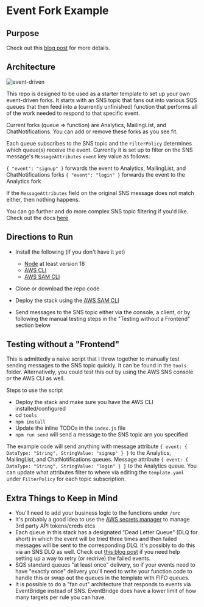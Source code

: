 # Event Fork Example

## Purpose
Check out this [blog post](https://dev.to/aws-builders/event-driven-background-processes-55li) for more details.

## Architecture

![event-driven](https://user-images.githubusercontent.com/12616554/132954599-2bd928ad-66df-461f-9cf8-b66c5c28684c.png)


This repo is designed to be used as a starter template to set up your own event-driven forks. It starts with an SNS topic that fans out into various SQS queues that then feed into a (currently unfinished) function that performs all of the work needed to respond to that specific event.

Current forks (queue => function) are Analytics, MailingList, and ChatNotifications. You can add or remove these forks as you see fit.

Each queue subscribes to the SNS topic and the `FilterPolicy` determines which queue(s) receive the event. Currently it is set up to filter on the SNS message's `MessageAttributes` `event` key value as follows:

`{ "event": "signup" }` forwards the event to Analytics, MailingList, and ChatNotifications forks
`{ "event": "login" }` forwards the event to the Analytics fork

If the `MessageAttributes` field on the original SNS message does not match either, then nothing happens.

You can go further and do more complex SNS topic filtering if you'd like. Check out the docs [here](https://docs.aws.amazon.com/sns/latest/dg/sns-message-filtering.html)

## Directions to Run
- Install the following (if you don't have it yet)
  - [Node](https://nodejs.org/) at least version 18
  - [AWS CLI](https://docs.aws.amazon.com/cli/latest/userguide/cli-chap-install.html)
  - [AWS SAM CLI](https://docs.aws.amazon.com/serverless-application-model/latest/developerguide/serverless-sam-cli-install.html)

- Clone or download the repo code
- Deploy the stack using the [AWS SAM CLI](https://docs.aws.amazon.com/serverless-application-model/latest/developerguide/serverless-sam-cli-install.html)
- Send messages to the SNS topic either via the console, a client, or by following the manual testing steps in the "Testing without a Frontend" section below

## Testing without a "Frontend"
This is admittedly a naive script that I threw together to manually test sending messages to the SNS topic quickly. It can be found in the `tools` folder. Alternatively, you could test this out by using the AWS SNS console or the AWS CLI as well.

Steps to use the script
- Deploy the stack and make sure you have the AWS CLI installed/configured
- cd `tools`
- `npm install`
- Update the inline TODOs in the `index.js` file
- `npm run send` will send a message to the SNS topic arn you specified

The example code will send anything with message attribute `{ event: { DataType: "String", StringValue: "signup" } }` to the Analytics, MailingList, and ChatNotifications queues. Message attribute `{ event: { DataType: "String", StringValue: "login" } }` to the Analytics queue. You can update what attributes filter to where via editing the `template.yaml` under `FilterPolicy` for each topic subscription.

## Extra Things to Keep in Mind
- You'll need to add your business logic to the functions under `/src`
- It's probably a good idea to use the [AWS secrets manager](https://aws.amazon.com/secrets-manager/) to manage 3rd party API tokens/creds etcs
- Each queue in this stack has a designated "Dead Letter Queue" (DLQ for short) in which the event will be tried three times and then failed messages will be sent to the corresponding DLQ. It's possibly to do this via an SNS DLQ as well. Check out [this blog post](https://www.danielleheberling.xyz/blog/dlq-messages/) if you need help setting up a way to retry (or redrive) the failed events.
- SQS standard queues "at least once" delivery, so if your events need to have "exactly once" delivery you'll need to write your function code to handle this or swap out the queues in the template with FIFO queues.
- It is possible to do a "fan out" architecture that responds to events via EventBridge instead of SNS. EventBridge does have a lower limit of how many targets per rule you can have.
